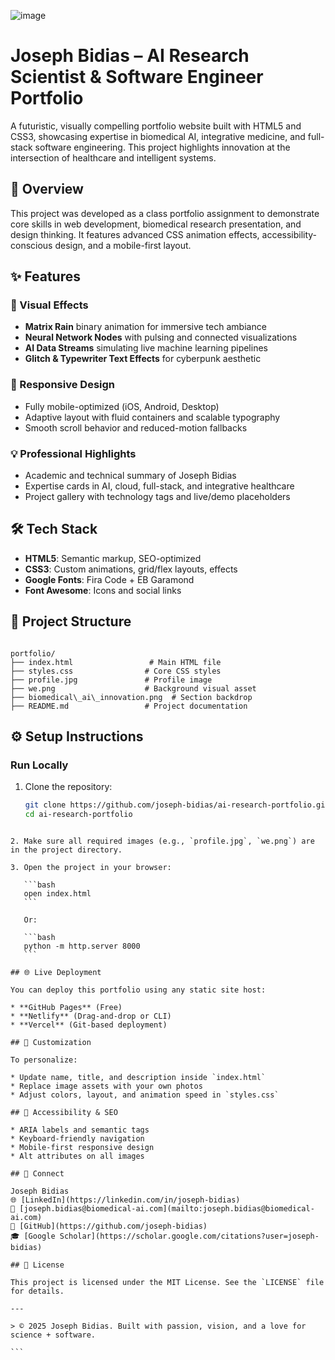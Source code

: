 ![image](https://github.com/user-attachments/assets/f10ae444-6080-4320-8f93-ecfed79dd10f)



# Joseph Bidias – AI Research Scientist & Software Engineer Portfolio

A futuristic, visually compelling portfolio website built with HTML5 and CSS3, showcasing expertise in biomedical AI, integrative medicine, and full-stack software engineering. This project highlights innovation at the intersection of healthcare and intelligent systems.

## 🚀 Overview

This project was developed as a class portfolio assignment to demonstrate core skills in web development, biomedical research presentation, and design thinking. It features advanced CSS animation effects, accessibility-conscious design, and a mobile-first layout.

## ✨ Features

### 🧠 Visual Effects
- **Matrix Rain** binary animation for immersive tech ambiance
- **Neural Network Nodes** with pulsing and connected visualizations
- **AI Data Streams** simulating live machine learning pipelines
- **Glitch & Typewriter Text Effects** for cyberpunk aesthetic

### 📱 Responsive Design
- Fully mobile-optimized (iOS, Android, Desktop)
- Adaptive layout with fluid containers and scalable typography
- Smooth scroll behavior and reduced-motion fallbacks

### 💡 Professional Highlights
- Academic and technical summary of Joseph Bidias
- Expertise cards in AI, cloud, full-stack, and integrative healthcare
- Project gallery with technology tags and live/demo placeholders

## 🛠️ Tech Stack

- **HTML5**: Semantic markup, SEO-optimized
- **CSS3**: Custom animations, grid/flex layouts, effects
- **Google Fonts**: Fira Code + EB Garamond
- **Font Awesome**: Icons and social links

## 📁 Project Structure

```

portfolio/
├── index.html                 # Main HTML file
├── styles.css                # Core CSS styles
├── profile.jpg               # Profile image
├── we.png                    # Background visual asset
├── biomedical\_ai\_innovation.png  # Section backdrop
├── README.md                 # Project documentation

````

## ⚙️ Setup Instructions

### Run Locally

1. Clone the repository:
   ```bash
   git clone https://github.com/joseph-bidias/ai-research-portfolio.git
   cd ai-research-portfolio
````

2. Make sure all required images (e.g., `profile.jpg`, `we.png`) are in the project directory.

3. Open the project in your browser:

   ```bash
   open index.html
   ```

   Or:

   ```bash
   python -m http.server 8000
   ```

## 🌐 Live Deployment

You can deploy this portfolio using any static site host:

* **GitHub Pages** (Free)
* **Netlify** (Drag-and-drop or CLI)
* **Vercel** (Git-based deployment)

## 🧩 Customization

To personalize:

* Update name, title, and description inside `index.html`
* Replace image assets with your own photos
* Adjust colors, layout, and animation speed in `styles.css`

## 🔐 Accessibility & SEO

* ARIA labels and semantic tags
* Keyboard-friendly navigation
* Mobile-first responsive design
* Alt attributes on all images

## 📣 Connect

Joseph Bidias
🌐 [LinkedIn](https://linkedin.com/in/joseph-bidias)
📧 [joseph.bidias@biomedical-ai.com](mailto:joseph.bidias@biomedical-ai.com)
🐙 [GitHub](https://github.com/joseph-bidias)
🎓 [Google Scholar](https://scholar.google.com/citations?user=joseph-bidias)

## 📄 License

This project is licensed under the MIT License. See the `LICENSE` file for details.

---

> © 2025 Joseph Bidias. Built with passion, vision, and a love for science + software.

```

